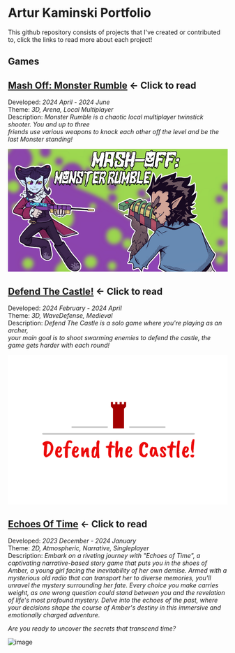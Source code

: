 # Artur Kaminski Portfolio
This github repository consists of projects that I've created or contributed to, click the links to read more about each project!

## Games

## [Mash Off: Monster Rumble](https://github.com/Pirat1001/Portfolio/tree/main/Mash-Off%3A%20Monster%20Rumble) ← Click to read
Developed: _2024 April - 2024 June_  
Theme: _3D, Arena, Local Multiplayer_  
Description: _Monster Rumble is a chaotic local multiplayer twinstick shooter. You and up to three  
friends use various weapons to knock each other off the level and be the last Monster standing!_

![image](https://github.com/Pirat1001/Portfolio/blob/main/Images/mash-off-monsterrumble_logo.png)  


  
## [Defend The Castle!](https://github.com/Pirat1001/Portfolio/tree/main/DefendTheCastle!) ← Click to read
Developed: _2024 February - 2024 April_  
Theme: _3D, WaveDefense, Medieval_  
Description: _Defend The Castle is a solo game where you're playing as an archer,  
your main goal is to shoot swarming enemies to defend the castle, the game gets harder with each round!_  

![image](https://github.com/Pirat1001/Portfolio/blob/main/Images/GameLogo.png)  



## [Echoes Of Time](https://github.com/Pirat1001/Portfolio/tree/main/EchoesOfTime) ← Click to read  
Developed: _2023 December - 2024 January_  
Theme: _2D, Atmospheric, Narrative, Singleplayer_  
Description: _Embark on a riveting journey with "Echoes of Time", a captivating narrative-based story game that puts you in the shoes of Amber, a young girl facing the inevitability of her own demise. Armed with a mysterious old radio that can transport her to diverse memories, you'll unravel the mystery surrounding her fate. Every choice you make carries weight, as one wrong question could stand between you and the revelation of life's most profound mystery. Delve into the echoes of the past, where your decisions shape the course of Amber's destiny in this immersive and emotionally charged adventure._

_Are you ready to uncover the secrets that transcend time?_  

![image]()
